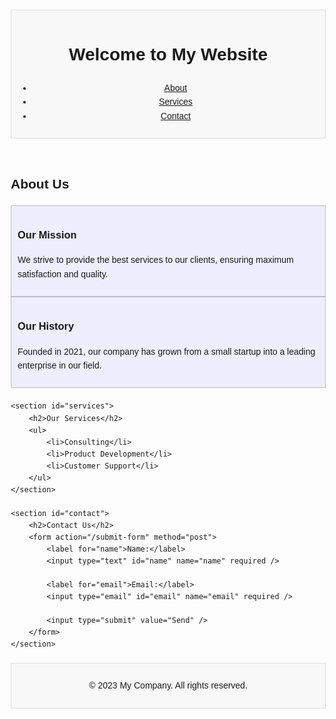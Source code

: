 <!DOCTYPE html>
<html lang="en">
<head>
    <meta charset="UTF-8">
    <meta name="viewport" content="width=device-width, initial-scale=1.0">
    <title>My Sample HTML5 Document</title>
    <style>
        body {
            font-family: Arial, sans-serif;
            margin: 20px;
            line-height: 1.6;
        }
        header, footer {
            background-color: #f8f8f8;
            padding: 10px;
            text-align: center;
            border: 1px solid #ddd;
        }
        main {
            margin: 20px 0;
        }
        section {
            margin-bottom: 20px;
        }
        article {
            background-color: #eef;
            padding: 10px;
            border: 1px solid #bbc;
        }
    </style>
</head>
<body>

<header>
    <h1>Welcome to My Website</h1>
    <nav>
        <ul>
            <li><a href="#about">About</a></li>
            <li><a href="#services">Services</a></li>
            <li><a href="#contact">Contact</a></li>
        </ul>
    </nav>
</header>

<main>
    <section id="about">
        <h2>About Us</h2>
        <article>
            <h3>Our Mission</h3>
            <p>We strive to provide the best services to our clients, ensuring maximum satisfaction and quality.</p>
        </article>
        <article>
            <h3>Our History</h3>
            <p>Founded in 2021, our company has grown from a small startup into a leading enterprise in our field.</p>
        </article>
    </section>

    <section id="services">
        <h2>Our Services</h2>
        <ul>
            <li>Consulting</li>
            <li>Product Development</li>
            <li>Customer Support</li>
        </ul>
    </section>

    <section id="contact">
        <h2>Contact Us</h2>
        <form action="/submit-form" method="post">
            <label for="name">Name:</label>
            <input type="text" id="name" name="name" required />

            <label for="email">Email:</label>
            <input type="email" id="email" name="email" required />

            <input type="submit" value="Send" />
        </form>
    </section>
</main>

<footer>
    <p>&copy; 2023 My Company. All rights reserved.</p>
</footer>

</body>
</html>

